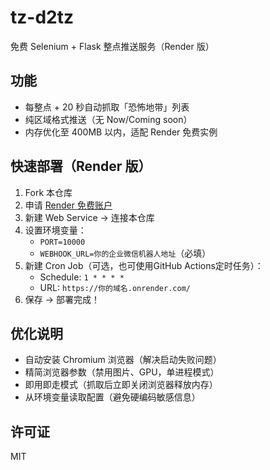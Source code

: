 # tz-d2tz
免费 Selenium + Flask 整点推送服务（Render 版）

## 功能
- 每整点 + 20 秒自动抓取「恐怖地带」列表
- 纯区域格式推送（无 Now/Coming soon）
- 内存优化至 400MB 以内，适配 Render 免费实例

## 快速部署（Render 版）
1. Fork 本仓库
2. 申请 [Render 免费账户](https://render.com)
3. 新建 Web Service → 连接本仓库
4. 设置环境变量：
   - `PORT=10000`
   - `WEBHOOK_URL=你的企业微信机器人地址`（必填）
5. 新建 Cron Job（可选，也可使用GitHub Actions定时任务）：
   - Schedule: `1 * * * *`
   - URL: `https://你的域名.onrender.com/`
6. 保存 → 部署完成！

## 优化说明
- 自动安装 Chromium 浏览器（解决启动失败问题）
- 精简浏览器参数（禁用图片、GPU，单进程模式）
- 即用即走模式（抓取后立即关闭浏览器释放内存）
- 从环境变量读取配置（避免硬编码敏感信息）

## 许可证
MIT
